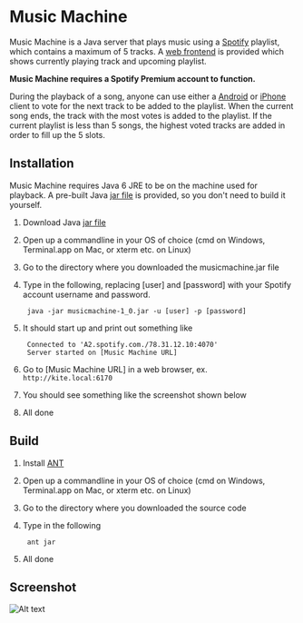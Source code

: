 # Music Machine

Music Machine is a Java server that plays music using a [Spotify](http://spotify.com) playlist, which contains a maximum of 5 tracks. A [web frontend](MusicMachineServer/raw/master/screenhots/music-machine-web.png) is provided which shows currently playing track and upcoming playlist.

__Music Machine requires a Spotify Premium account to function.__

During the playback of a song, anyone can use either a [Android](http://github.com/johannilsson/musicmachineandroid) or [iPhone](http://github.com/jbripley/mmiphone) client to vote for the next track to be added to the playlist. When the current song ends, the track with the most votes is added to the playlist. If the current playlist is less than 5 songs, the highest voted tracks are added in order to fill up the 5 slots.

## Installation

Music Machine requires Java 6 JRE to be on the machine used for playback. A pre-built Java [jar file](http://github.com/downloads/nollbit/MusicMachineServer/musicmachine-1_0.jar) is provided, so you don't need to build it yourself.

1. Download Java [jar file](http://github.com/downloads/nollbit/MusicMachineServer/musicmachine-1_0.jar)
2. Open up a commandline in your OS of choice (cmd on Windows, Terminal.app on Mac, or xterm etc. on Linux)
3. Go to the directory where you downloaded the musicmachine.jar file
4. Type in the following, replacing [user] and [password] with your Spotify account username and password.

        java -jar musicmachine-1_0.jar -u [user] -p [password]
    
5. It should start up and print out something like

        Connected to 'A2.spotify.com./78.31.12.10:4070'
        Server started on [Music Machine URL]
    
6. Go to [Music Machine URL] in a web browser, ex. `http://kite.local:6170`
7. You should see something like the screenshot shown below
8. All done

## Build

1. Install [ANT](http://ant.apache.org/)
2. Open up a commandline in your OS of choice (cmd on Windows, Terminal.app on Mac, or xterm etc. on Linux)
3. Go to the directory where you downloaded the source code
4. Type in the following

        ant jar
        
5. All done

## Screenshot
![Alt text](https://raw.githubusercontent.com/nollbit/MusicMachineServer/master/screenhots/music-machine-web.png "Web")
